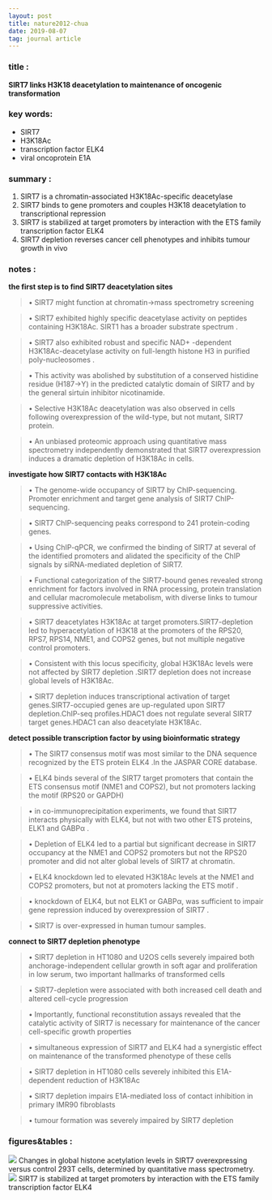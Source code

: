 ```yaml
---
layout: post
title: nature2012-chua
date: 2019-08-07
tag: journal article
---
```


### title :
**SIRT7 links H3K18 deacetylation to maintenance of oncogenic transformation**

### key words:
- SIRT7
- H3K18Ac
- transcription factor ELK4
- viral oncoprotein E1A

### summary :
1. SIRT7 is a chromatin-associated H3K18Ac-specific deacetylase
2. SIRT7 binds to gene promoters and couples H3K18 deacetylation to transcriptional repression
3. SIRT7 is stabilized at target promoters by interaction with the ETS family transcription factor ELK4
4. SIRT7 depletion reverses cancer cell phenotypes and inhibits tumour growth in vivo

### notes :
**the first step is to find SIRT7 deacetylation sites**
>	• SIRT7 might function at chromatin→mass spectrometry screening

> • SIRT7 exhibited highly specific deacetylase activity on peptides containing H3K18Ac.  SIRT1 has a broader substrate spectrum .

> • SIRT7 also exhibited robust and specific NAD+ -dependent H3K18Ac-deacetylase activity on full-length histone H3 in purified poly-nucleosomes .

> • This activity was abolished by substitution of a conserved histidine residue (H187→Y) in the predicted catalytic domain of SIRT7 and by the general sirtuin inhibitor nicotinamide.

> • Selective H3K18Ac deacetylation was also observed in cells following overexpression of the wild-type, but not mutant, SIRT7 protein.

> • An unbiased proteomic approach using quantitative mass spectrometry independently demonstrated that SIRT7 overexpression induces a dramatic depletion of H3K18Ac in cells.

**investigate how SIRT7 contacts with H3K18Ac**
> •  The genome-wide occupancy of SIRT7 by ChIP-sequencing. Promoter enrichment and target gene analysis of SIRT7 ChIP-sequencing.

>	•  SIRT7 ChIP-sequencing peaks correspond to 241 protein-coding genes.

>	•  Using ChIP-qPCR, we confirmed the binding of SIRT7 at several of the identified promoters and alidated the specificity of the ChIP signals by siRNA-mediated depletion of SIRT7.

>	•  Functional categorization of the SIRT7-bound genes revealed strong enrichment for factors involved in RNA processing, protein translation and cellular macromolecule metabolism, with diverse links to tumour suppressive activities.

>	• SIRT7 deacetylates H3K18Ac at target promoters.SIRT7-depletion led to hyperacetylation of H3K18 at the promoters of the RPS20, RPS7, RPS14, NME1, and COPS2 genes, but not multiple negative control promoters.

>	• Consistent with this locus specificity, global H3K18Ac levels were not affected by SIRT7 depletion .SIRT7 depletion does not increase global levels of H3K18Ac.

>	•  SIRT7 depletion induces transcriptional activation of target genes.SIRT7-occupied genes are up-regulated upon SIRT7 depletion.ChIP-seq profiles.HDAC1 does not regulate several SIRT7 target genes.HDAC1 can also deacetylate H3K18Ac.

**detect possible transcription factor by using bioinformatic strategy**
>	• The SIRT7 consensus motif was most similar to the DNA sequence recognized by the ETS protein ELK4 .In the JASPAR CORE database.

>	• ELK4 binds several of the SIRT7 target promoters that contain the ETS consensus motif (NME1 and COPS2), but not promoters lacking the motif (RPS20 or GAPDH)

>	• in co-immunoprecipitation experiments, we found that SIRT7 interacts physically with ELK4, but not with two other ETS proteins, ELK1 and GABPα .

>	• Depletion of ELK4 led to a partial but significant decrease in SIRT7 occupancy at the NME1 and COPS2 promoters but not the RPS20 promoter and did not alter global levels of SIRT7 at chromatin.

>	• ELK4 knockdown led to elevated H3K18Ac levels at the NME1 and COPS2 promoters, but not at promoters lacking the ETS motif .

>	• knockdown of ELK4, but not ELK1 or GABPα, was sufficient to impair gene repression induced by overexpression of SIRT7 .

>	• SIRT7 is over-expressed in human tumour samples.

**connect to SIRT7 depletion phenotype**
>	• SIRT7 depletion in HT1080 and U2OS cells severely impaired both anchorage-independent cellular growth in soft agar and proliferation in low serum, two important hallmarks of transformed cells

>	• SIRT7-depletion were associated with both increased cell death and altered cell-cycle progression

>	• Importantly, functional reconstitution assays revealed that the catalytic activity of SIRT7 is necessary for maintenance of the cancer cell-specific growth properties

>	• simultaneous expression of SIRT7 and ELK4 had a synergistic effect on maintenance of the transformed phenotype of these cells

>	• SIRT7 depletion in HT1080 cells severely inhibited this E1A-dependent reduction of H3K18Ac

>	• SIRT7 depletion impairs E1A-mediated loss of contact inhibition in primary IMR90 fibroblasts

>	•  tumour formation was severely impaired by SIRT7 depletion

### figures&tables :
<img src='https://i.loli.net/2019/08/07/tPSlCkfy4NE5dVx.png'>
Changes in global histone acetylation levels in SIRT7 overexpressing versus control 293T cells, determined by quantitative mass spectrometry.

<img src='https://i.loli.net/2019/08/07/zDlmteRfCbrKsT9.png'>
SIRT7 is stabilized at target promoters by interaction with the ETS family transcription factor ELK4

<br>
<https://maidouexo.github.io>
